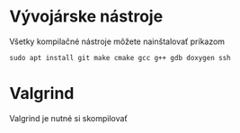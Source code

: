 # Vývojárske nástroje

Všetky kompilačné nástroje môžete nainštalovať príkazom

```
sudo apt install git make cmake gcc g++ gdb doxygen ssh
```

# Valgrind

Valgrind je nutné si skompilovať
